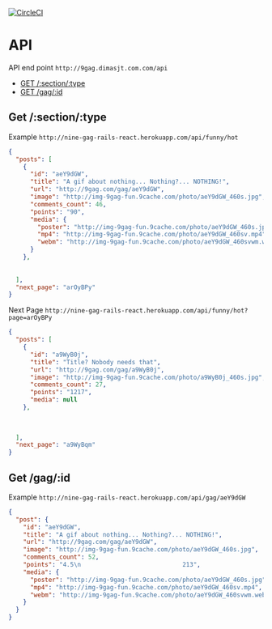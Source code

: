 [![CircleCI](https://circleci.com/gh/dimasjt/9gag-rails-react/tree/master.svg?style=svg)](https://circleci.com/gh/dimasjt/9gag-rails-react/tree/master)

# API
API end point `http://9gag.dimasjt.com.com/api`
- [GET /:section/:type](#get-sectiontype)
- [GET /gag/:id](#get-gagid)

## Get /:section/:type
Example
`http://nine-gag-rails-react.herokuapp.com/api/funny/hot`
```json
{
  "posts": [
    {
      "id": "aeY9dGW",
      "title": "A gif about nothing... Nothing?... NOTHING!",
      "url": "http://9gag.com/gag/aeY9dGW",
      "image": "http://img-9gag-fun.9cache.com/photo/aeY9dGW_460s.jpg",
      "comments_count": 46,
      "points": "90",
      "media": {
        "poster": "http://img-9gag-fun.9cache.com/photo/aeY9dGW_460s.jpg",
        "mp4": "http://img-9gag-fun.9cache.com/photo/aeY9dGW_460sv.mp4",
        "webm": "http://img-9gag-fun.9cache.com/photo/aeY9dGW_460svwm.webm"
      }
    },
    
    
  ],
  "next_page": "arOyBPy"
}
```

Next Page
`http://nine-gag-rails-react.herokuapp.com/api/funny/hot?page=arOyBPy`
```json
{
  "posts": [
    {
      "id": "a9WyB0j",
      "title": "Title? Nobody needs that",
      "url": "http://9gag.com/gag/a9WyB0j",
      "image": "http://img-9gag-fun.9cache.com/photo/a9WyB0j_460s.jpg",
      "comments_count": 27,
      "points": "1217",
      "media": null
    },
    
    
    
  ],
  "next_page": "a9WyBqm"
}
```

## Get /gag/:id

Example
`http://nine-gag-rails-react.herokuapp.com/api/gag/aeY9dGW`

```json
{
  "post": {
    "id": "aeY9dGW",
    "title": "A gif about nothing... Nothing?... NOTHING!",
    "url": "http://9gag.com/gag/aeY9dGW",
    "image": "http://img-9gag-fun.9cache.com/photo/aeY9dGW_460s.jpg",
    "comments_count": 52,
    "points": "4.5\n                            213",
    "media": {
      "poster": "http://img-9gag-fun.9cache.com/photo/aeY9dGW_460s.jpg",
      "mp4": "http://img-9gag-fun.9cache.com/photo/aeY9dGW_460sv.mp4",
      "webm": "http://img-9gag-fun.9cache.com/photo/aeY9dGW_460svwm.webm"
    }
  }
}
```
